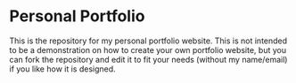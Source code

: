 # Personal Portfolio

This is the repository for my personal portfolio website. This is not intended to be a demonstration on how to create your own portfolio website, but you can fork the repository and edit it to fit your needs (without my name/email) if you like how it is designed.
